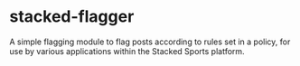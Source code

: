 stacked-flagger
===
A simple flagging module to flag posts according to rules set in a policy, for use by various applications within the Stacked Sports platform.
